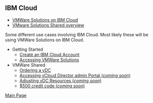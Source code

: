 ## IBM Cloud

- [VMWare Solutions on IBM Cloud](https://cloud.ibm.com/infrastructure/vmware-solutions/console)
- [VMware Solutions Shared overview](https://cloud.ibm.com/docs/vmwaresolutions?topic=vmwaresolutions-shared_overview)

Some different use cases involving IBM Cloud. Most likely these will be using VMWare Solutions on IBM Cloud.

- Getting Started
  - [Create an IBM Cloud Account](https://ibm-vmwaresolutions.github.io/ibmcloud/account/)
  - [Accessing VMWare Solutions](https://ibm-vmwaresolutions.github.io/ibmcloud/ic4v/)
- VMWare Shared
  - [Ordering a vDC](https://ibm-vmwaresolutions.github.io/ibmcloud/ordervdc/)
  - [Accessing vCloud Director admin Portal (_coming soon_)](https://ibm-vmwaresolutions.github.io/ibmcloud/orgadmin/)
  - [Adjusting vDC Resources (_coming soon_)](https://ibm-vmwaresolutions.github.io/ibmcloud/modifyvdc/)
  - [$500 credit code (_coming soon_)](https://ibm-vmwaresolutions.github.io/ibmcloud/500credit/)

[Main Page](https://ibm-vmwaresolutions.github.io)

